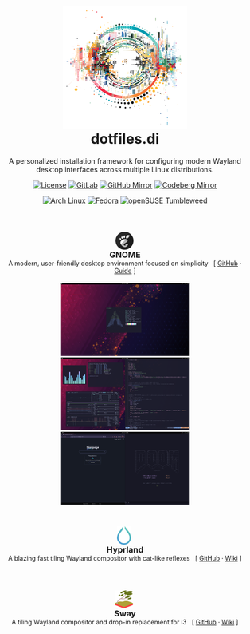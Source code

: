 <div align="center">
<img src="./_docs/ui-circular.png" alt="dotfiles.di" width="250px" /> <br />
<h1 style="margin-top: 0px;">dotfiles.di</h1>
<p>A personalized installation framework for configuring modern Wayland desktop interfaces across multiple Linux distributions.</p>

[![License](https://img.shields.io/badge/License-BSD%203--Clause-blue.svg)](https://opensource.org/licenses/BSD-3-Clause)
[![GitLab](https://img.shields.io/badge/GitLab-Main-orange.svg?logo=gitlab)](https://gitlab.com/wd2nf8gqct/dotfiles.di)
[![GitHub Mirror](https://img.shields.io/badge/GitHub-Mirror-black.svg?logo=github)](https://github.com/xuqkyv2lrk/dotfiles.di)
[![Codeberg Mirror](https://img.shields.io/badge/Codeberg-Mirror-2185D0.svg?logo=codeberg)](https://codeberg.org/iw8knmaDD5/dotfiles.di)

[![Arch Linux](https://img.shields.io/badge/Arch%20Linux-1793D1?logo=arch-linux&logoColor=fff&style=flat)](https://archlinux.org)
[![Fedora](https://img.shields.io/badge/Fedora-294172?style=flat&logo=fedora&logoColor=white)](https://getfedora.org)
[![openSUSE Tumbleweed](https://img.shields.io/badge/openSUSE-Tumbleweed-%2364B345?style=flat&logo=openSUSE&logoColor=white)](https://get.opensuse.org/tumbleweed/)
</div>

<br />

<div align="center">
<h3 style="margin-bottom: 0;">
<img src="./_docs/gnome/logo.svg" width="36px" style="vertical-align: top; margin-right: 3px" /><br />
GNOME</h3>
<div style="margin-top: 0; font-size: 0.9em;">
A modern, user-friendly desktop environment focused on simplicity&nbsp;&nbsp;&nbsp;[ <a href="https://github.com/GNOME/gnome-shell">GitHub</a> · <a href="https://help.gnome.org/">Guide</a> ]
</div>
<br />
<img src="./_docs/gnome/screenshot_one.png" alt="GNOME Screenshot One" width="260px" />
<img src="./_docs/gnome/screenshot_two.png" alt="GNOME Screenshot Two" width="260px" />
<img src="./_docs/gnome/screenshot_three-one.png" alt="GNOME Screenshot Two" width="260px" />
</div>

<br />

<div align="center">
<h3 style="margin-bottom: 0;">
<img src="./_docs/hyprland/logo.svg" width="28px" style="vertical-align: text-top; margin-right: 5px" /><br />
Hyprland
</h3>
<div style="margin-top: 0; font-size: 0.9em;">
A blazing fast tiling Wayland compositor with cat-like reflexes&nbsp;&nbsp;&nbsp;[ <a href="https://github.com/hyprwm/Hyprland">GitHub</a> · <a href="https://wiki.hyprland.org/">Wiki</a> ] 
</div>
<br />
</div>

<br />

<div align="center">
<h3 style="margin-bottom: 0;">
<img src="./_docs/sway/logo.svg" width="36px" style="vertical-align: top; margin-right: 5px" /><br />
Sway</h3>
<div style="margin-top: 0; font-size: 0.9em;">
A tiling Wayland compositor and drop-in replacement for i3&nbsp;&nbsp;&nbsp;[ <a href="https://github.com/swaywm/sway">GitHub</a> · <a href="https://github.com/swaywm/sway/wiki">Wiki</a> ]
</div>
<br />
</div>
